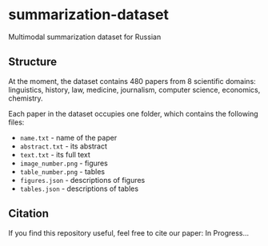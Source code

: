 # summarization-dataset
Multimodal summarization dataset for Russian

## Structure
At the moment, the dataset contains 480 papers from 8 scientific domains: linguistics, history, law, medicine, journalism, computer science, economics, chemistry.

Each paper in the dataset occupies one folder, which contains the following files:

* `name.txt` - name of the paper
* `abstract.txt` - its abstract
* `text.txt` - its full text
* `image_number.png` - figures
* `table_number.png` - tables 
* `figures.json` - descriptions of figures
* `tables.json` - descriptions of tables

## Citation
If you find this repository useful, feel free to cite our paper:
In Progress...

